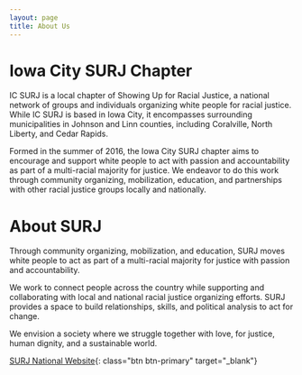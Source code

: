 ```yaml
---
layout: page
title: About Us
---
```


# Iowa City SURJ Chapter

IC SURJ is a local chapter of Showing Up for Racial Justice, a national network of groups and individuals organizing white people for racial justice. While IC SURJ is based in Iowa City, it encompasses surrounding municipalities in Johnson and Linn counties, including Coralville, North Liberty, and Cedar Rapids.

Formed in the summer of 2016, the Iowa City SURJ chapter aims to encourage and support white people to act with passion and accountability as part of a multi-racial majority for justice. We endeavor to do this work through community organizing, mobilization, education, and partnerships with other racial justice groups locally and nationally.

# About SURJ

Through community organizing, mobilization, and education, SURJ moves white people to act as part of a multi-racial majority for justice with passion and accountability.

We work to connect people across the country while supporting and collaborating with local and national racial justice organizing efforts. SURJ provides a space to build relationships, skills, and political analysis to act for change.

We envision a society where we struggle together with love, for justice, human dignity, and a sustainable world.

[SURJ National Website](http://www.showingupforracialjustice.org/){: class="btn btn-primary" target="_blank"}
